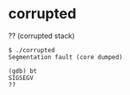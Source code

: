 # corrupted

?? (corrupted stack)

```shell script
$ ./corrupted
Segmentation fault (core dumped)

(gdb) bt
SIGSEGV
??
```

